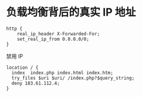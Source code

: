 # 负载均衡背后的真实 IP 地址

```
http {
    real_ip_header X-Forwarded-For;
    set_real_ip_from 0.0.0.0/0;
}
```

禁用 IP

```
location / {
  index  index.php index.html index.htm;
  try_files $uri $uri/ /index.php?$query_string;
  deny 183.61.112.4;
}
```




